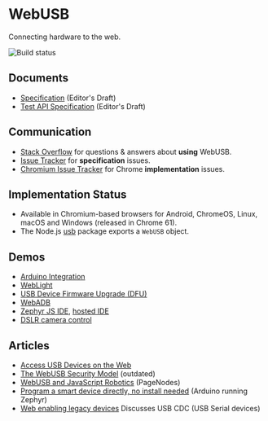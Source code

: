 WebUSB
======

Connecting hardware to the web.

![Build status](https://github.com/WICG/webusb/actions/workflows/pr-push.yml/badge.svg)

Documents
---------

* [Specification](https://wicg.github.io/webusb/) (Editor's Draft)
* [Test API Specification](https://wicg.github.io/webusb/test/) (Editor's Draft)

Communication
-------------

* [Stack Overflow](https://stackoverflow.com/questions/tagged/webusb) for questions & answers about **using** WebUSB.
* [Issue Tracker](https://github.com/wicg/webusb/issues) for **specification** issues.
* [Chromium Issue Tracker](https://bugs.chromium.org/p/chromium/issues/list?q=component%3ABlink>USB) for Chrome **implementation** issues.

Implementation Status
---------------------

* Available in Chromium-based browsers for Android, ChromeOS, Linux, macOS and Windows (released in Chrome 61).
* The Node.js [usb](https://github.com/node-usb/node-usb) package exports a `WebUSB` object.  

Demos
-----

* [Arduino Integration](https://github.com/webusb/arduino/)
* [WebLight](https://github.com/sowbug/weblight)
* [USB Device Firmware Upgrade (DFU)](https://github.com/devanlai/webdfu)
* [WebADB](https://github.com/webadb/webadb.js)
* [Zephyr JS IDE](https://github.com/01org/zephyrjs-ide), [hosted IDE](https://01org.github.io/zephyrjs-ide/)
* [DSLR camera control](https://web-gphoto2.rreverser.com/)

Articles
--------

* [Access USB Devices on the Web](https://developers.google.com/web/updates/2016/03/access-usb-devices-on-the-web)
* [The WebUSB Security Model](https://medium.com/dev-channel/the-webusb-security-model-f48ee04de0ab) (outdated)
* [WebUSB and JavaScript Robotics](http://iceddev.com/blog/webusb-and-javascript-robotics/) (PageNodes)
* [Program a smart device directly, no install needed](https://medium.com/@kennethrohde/program-a-smart-device-directly-no-install-needed-cd8b29320d76) (Arduino running Zephyr)
* [Web enabling legacy devices](https://medium.com/@larsgk/web-enabling-legacy-devices-dc3ecb9400ed) Discusses USB CDC (USB Serial devices)
